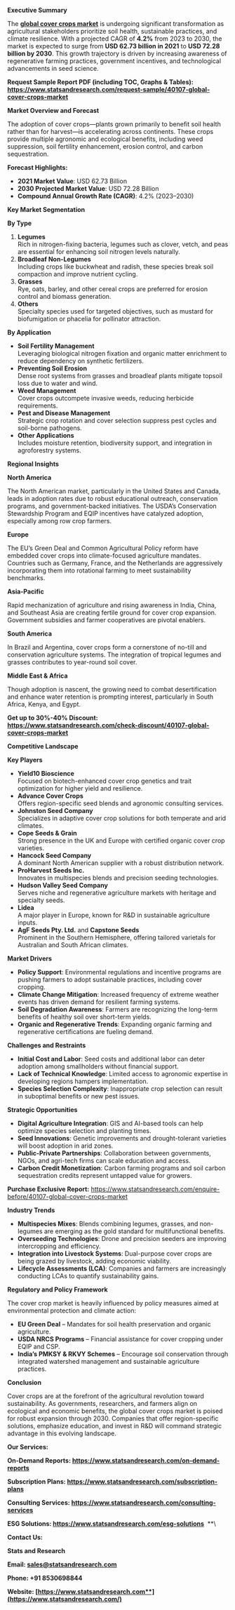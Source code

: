 ﻿**Executive Summary**

The [**global cover crops market**](https://www.statsandresearch.com/report/40107-global-cover-crops-market) is undergoing significant transformation as agricultural stakeholders prioritize soil health, sustainable practices, and climate resilience. With a projected CAGR of **4.2%** from 2023 to 2030, the market is expected to surge from **USD 62.73 billion in 2021** to **USD 72.28 billion by 2030**. This growth trajectory is driven by increasing awareness of regenerative farming practices, government incentives, and technological advancements in seed science.

**Request Sample Report PDF (including TOC, Graphs & Tables): <https://www.statsandresearch.com/request-sample/40107-global-cover-crops-market>**

**Market Overview and Forecast**

The adoption of cover crops—plants grown primarily to benefit soil health rather than for harvest—is accelerating across continents. These crops provide multiple agronomic and ecological benefits, including weed suppression, soil fertility enhancement, erosion control, and carbon sequestration.

**Forecast Highlights:**

- **2021 Market Value**: USD 62.73 Billion
- **2030 Projected Market Value**: USD 72.28 Billion
- **Compound Annual Growth Rate (CAGR)**: 4.2% (2023–2030)

**Key Market Segmentation**

**By Type**

1. **Legumes**\
   Rich in nitrogen-fixing bacteria, legumes such as clover, vetch, and peas are essential for enhancing soil nitrogen levels naturally.
1. **Broadleaf Non-Legumes**\
   Including crops like buckwheat and radish, these species break soil compaction and improve nutrient cycling.
1. **Grasses**\
   Rye, oats, barley, and other cereal crops are preferred for erosion control and biomass generation.
1. **Others**\
   Specialty species used for targeted objectives, such as mustard for biofumigation or phacelia for pollinator attraction.

**By Application**

- **Soil Fertility Management**\
  Leveraging biological nitrogen fixation and organic matter enrichment to reduce dependency on synthetic fertilizers.
- **Preventing Soil Erosion**\
  Dense root systems from grasses and broadleaf plants mitigate topsoil loss due to water and wind.
- **Weed Management**\
  Cover crops outcompete invasive weeds, reducing herbicide requirements.
- **Pest and Disease Management**\
  Strategic crop rotation and cover selection suppress pest cycles and soil-borne pathogens.
- **Other Applications**\
  Includes moisture retention, biodiversity support, and integration in agroforestry systems.

**Regional Insights**

**North America**

The North American market, particularly in the United States and Canada, leads in adoption rates due to robust educational outreach, conservation programs, and government-backed initiatives. The USDA’s Conservation Stewardship Program and EQIP incentives have catalyzed adoption, especially among row crop farmers.

**Europe**

The EU’s Green Deal and Common Agricultural Policy reform have embedded cover crops into climate-focused agriculture mandates. Countries such as Germany, France, and the Netherlands are aggressively incorporating them into rotational farming to meet sustainability benchmarks.

**Asia-Pacific**

Rapid mechanization of agriculture and rising awareness in India, China, and Southeast Asia are creating fertile ground for cover crop expansion. Government subsidies and farmer cooperatives are pivotal enablers.

**South America**

In Brazil and Argentina, cover crops form a cornerstone of no-till and conservation agriculture systems. The integration of tropical legumes and grasses contributes to year-round soil cover.

**Middle East & Africa**

Though adoption is nascent, the growing need to combat desertification and enhance water retention is prompting interest, particularly in South Africa, Kenya, and Egypt.

**Get up to 30%-40% Discount: <https://www.statsandresearch.com/check-discount/40107-global-cover-crops-market>**

**Competitive Landscape**

**Key Players**

- **Yield10 Bioscience**\
  Focused on biotech-enhanced cover crop genetics and trait optimization for higher yield and resilience.
- **Advance Cover Crops**\
  Offers region-specific seed blends and agronomic consulting services.
- **Johnston Seed Company**\
  Specializes in adaptive cover crop solutions for both temperate and arid climates.
- **Cope Seeds & Grain**\
  Strong presence in the UK and Europe with certified organic cover crop varieties.
- **Hancock Seed Company**\
  A dominant North American supplier with a robust distribution network.
- **ProHarvest Seeds Inc.**\
  Innovates in multispecies blends and precision seeding technologies.
- **Hudson Valley Seed Company**\
  Serves niche and regenerative agriculture markets with heritage and specialty seeds.
- **Lidea**\
  A major player in Europe, known for R&D in sustainable agriculture inputs.
- **AgF Seeds Pty. Ltd.** and **Capstone Seeds**\
  Prominent in the Southern Hemisphere, offering tailored varietals for Australian and South African climates.

**Market Drivers**

- **Policy Support**: Environmental regulations and incentive programs are pushing farmers to adopt sustainable practices, including cover cropping.
- **Climate Change Mitigation**: Increased frequency of extreme weather events has driven demand for resilient farming systems.
- **Soil Degradation Awareness**: Farmers are recognizing the long-term benefits of healthy soil over short-term yields.
- **Organic and Regenerative Trends**: Expanding organic farming and regenerative certifications are fueling demand.

**Challenges and Restraints**

- **Initial Cost and Labor**: Seed costs and additional labor can deter adoption among smallholders without financial support.
- **Lack of Technical Knowledge**: Limited access to agronomic expertise in developing regions hampers implementation.
- **Species Selection Complexity**: Inappropriate crop selection can result in suboptimal benefits or new pest issues.

**Strategic Opportunities**

- **Digital Agriculture Integration**: GIS and AI-based tools can help optimize species selection and planting times.
- **Seed Innovations**: Genetic improvements and drought-tolerant varieties will boost adoption in arid zones.
- **Public-Private Partnerships**: Collaboration between governments, NGOs, and agri-tech firms can scale education and access.
- **Carbon Credit Monetization**: Carbon farming programs and soil carbon sequestration credits represent untapped value for growers.

**Purchase Exclusive Report:** <https://www.statsandresearch.com/enquire-before/40107-global-cover-crops-market>

**Industry Trends**

- **Multispecies Mixes**: Blends combining legumes, grasses, and non-legumes are emerging as the gold standard for multifunctional benefits.
- **Overseeding Technologies**: Drone and precision seeders are improving intercropping and efficiency.
- **Integration into Livestock Systems**: Dual-purpose cover crops are being grazed by livestock, adding economic viability.
- **Lifecycle Assessments (LCA)**: Companies and farmers are increasingly conducting LCAs to quantify sustainability gains.

**Regulatory and Policy Framework**

The cover crop market is heavily influenced by policy measures aimed at environmental protection and climate action:

- **EU Green Deal** – Mandates for soil health preservation and organic agriculture.
- **USDA NRCS Programs** – Financial assistance for cover cropping under EQIP and CSP.
- **India’s PMKSY & RKVY Schemes** – Encourage soil conservation through integrated watershed management and sustainable agriculture practices.

**Conclusion**

Cover crops are at the forefront of the agricultural revolution toward sustainability. As governments, researchers, and farmers align on ecological and economic benefits, the global cover crops market is poised for robust expansion through 2030. Companies that offer region-specific solutions, emphasize education, and invest in R&D will command strategic advantage in this evolving landscape.

**Our Services:** 

**On-Demand Reports: <https://www.statsandresearch.com/on-demand-reports>** 

**Subscription Plans: <https://www.statsandresearch.com/subscription-plans>** 

**Consulting Services: <https://www.statsandresearch.com/consulting-services>** 

**ESG Solutions: <https://www.statsandresearch.com/esg-solutions>** 
**\


**Contact Us:** 

**Stats and Research** 

**Email: <sales@statsandresearch.com>** 

**Phone: +91 8530698844** 

**Website: [https://www.statsandresearch.com**](https://www.statsandresearch.com/)**

